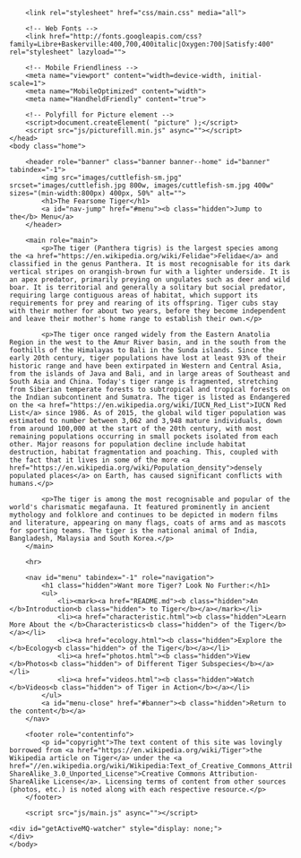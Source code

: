 
<html lang="en" class="drawer-nav-enabled"><head>
		<meta charset="utf-8">
		<title>The Fearsome Tiger</title>
		<link rel="canonical" href="https://en.wikipedia.org/wiki/Tiger">
		
		<link rel="stylesheet" href="css/main.css" media="all">
		
		<!-- Web Fonts -->
		<link href="http://fonts.googleapis.com/css?family=Libre+Baskerville:400,700,400italic|Oxygen:700|Satisfy:400" rel="stylesheet" lazyload="">
		
		<!-- Mobile Friendliness -->
		<meta name="viewport" content="width=device-width, initial-scale=1">
		<meta name="MobileOptimized" content="width">
		<meta name="HandheldFriendly" content="true">

		<!-- Polyfill for Picture element -->
		<script>document.createElement( "picture" );</script>
		<script src="js/picturefill.min.js" async=""></script>
	</head>
	<body class="home">

		<header role="banner" class="banner banner--home" id="banner" tabindex="-1">
			<img src="images/cuttlefish-sm.jpg" srcset="images/cuttlefish.jpg 800w, images/cuttlefish-sm.jpg 400w" sizes="(min-width:800px) 400px, 50%" alt="">
			<h1>The Fearsome Tiger</h1>
			<a id="nav-jump" href="#menu"><b class="hidden">Jump to the</b> Menu</a>
		</header>

		<main role="main">
			<p>The tiger (Panthera tigris) is the largest species among the <a href="https://en.wikipedia.org/wiki/Felidae">Felidae</a> and classified in the genus Panthera. It is most recognisable for its dark vertical stripes on orangish-brown fur with a lighter underside. It is an apex predator, primarily preying on ungulates such as deer and wild boar. It is territorial and generally a solitary but social predator, requiring large contiguous areas of habitat, which support its requirements for prey and rearing of its offspring. Tiger cubs stay with their mother for about two years, before they become independent and leave their mother's home range to establish their own.</p>

			<p>The tiger once ranged widely from the Eastern Anatolia Region in the west to the Amur River basin, and in the south from the foothills of the Himalayas to Bali in the Sunda islands. Since the early 20th century, tiger populations have lost at least 93% of their historic range and have been extirpated in Western and Central Asia, from the islands of Java and Bali, and in large areas of Southeast and South Asia and China. Today's tiger range is fragmented, stretching from Siberian temperate forests to subtropical and tropical forests on the Indian subcontinent and Sumatra. The tiger is listed as Endangered on the <a href="https://en.wikipedia.org/wiki/IUCN_Red_List">IUCN Red List</a> since 1986. As of 2015, the global wild tiger population was estimated to number between 3,062 and 3,948 mature individuals, down from around 100,000 at the start of the 20th century, with most remaining populations occurring in small pockets isolated from each other. Major reasons for population decline include habitat destruction, habitat fragmentation and poaching. This, coupled with the fact that it lives in some of the more <a href="https://en.wikipedia.org/wiki/Population_density">densely populated places</a> on Earth, has caused significant conflicts with humans.</p>

			<p>The tiger is among the most recognisable and popular of the world's charismatic megafauna. It featured prominently in ancient mythology and folklore and continues to be depicted in modern films and literature, appearing on many flags, coats of arms and as mascots for sporting teams. The tiger is the national animal of India, Bangladesh, Malaysia and South Korea.</p>
		</main>
		
		<hr>
		
		<nav id="menu" tabindex="-1" role="navigation">
			<h1 class="hidden">Want more Tiger? Look No Further:</h1>
			<ul>
				<li><mark><a href="README.md"><b class="hidden">An </b>Introduction<b class="hidden"> to Tiger</b></a></mark></li>
				<li><a href="characteristic.html"><b class="hidden">Learn More About the </b>Characteristics<b class="hidden"> of the Tiger</b></a></li>
				<li><a href="ecology.html"><b class="hidden">Explore the </b>Ecology<b class="hidden"> of the Tiger</b></a></li>
				<li><a href="photos.html"><b class="hidden">View </b>Photos<b class="hidden"> of Different Tiger Subspecies</b></a></li>
				<li><a href="videos.html"><b class="hidden">Watch </b>Videos<b class="hidden"> of Tiger in Action</b></a></li>
			</ul>
			<a id="menu-close" href="#banner"><b class="hidden">Return to the content</b></a>
		</nav>
		
		<footer role="contentinfo">
			<p id="copyright">The text content of this site was lovingly borrowed from <a href="https://en.wikipedia.org/wiki/Tiger">the Wikipedia article on Tiger</a> under the <a href="//en.wikipedia.org/wiki/Wikipedia:Text_of_Creative_Commons_Attribution-ShareAlike_3.0_Unported_License">Creative Commons Attribution-ShareAlike License</a>. Licensing terms of content from other sources (photos, etc.) is noted along with each respective resource.</p>
		</footer>
		
		<script src="js/main.js" async=""></script>
	
	<div id="getActiveMQ-watcher" style="display: none;">
	</div>
	</body>
</html>
